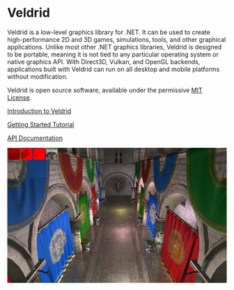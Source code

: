 # Veldrid

Veldrid is a low-level graphics library for .NET. It can be used to create high-performance 2D and 3D games, simulations, tools, and other graphical applications. Unlike most other .NET graphics libraries, Veldrid is designed to be portable, meaning it is not tied to any particular operating system or native graphics API. With Direct3D, Vulkan, and OpenGL backends, applications built with Veldrid can run on all desktop and mobile platforms without modification.

Veldrid is open source software, available under the permissive [MIT License](https://github.com/mellinoe/veldrid/blob/master/LICENSE).

[Introduction to Veldrid](xref:intro)

[Getting Started Tutorial](xref:getting-started-intro)

[API Documentation](xref:Veldrid)

![Image](images/neodemo-reflections-2-smallest.png)